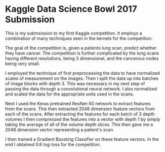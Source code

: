 # Kaggle Data Science Bowl 2017 Submission

This is my submsission to my first Kaggle competition. It employs a combination
of many techniques seen in the kernels for the competition. 

The goal of the competition is, given a patients lung scan, predict whether
they have cancer. The competition is further complicated by the lung scans
having different resolutions, being 3 dimensional, and the cancerous nodes
being very small. 

I employed the technique of first preprocessing the data to have normalized
scales of measurement on the images. Then I split the data up into batches of
image blocks with depth 3. This was necessary in my next step of passing the
data through a convolutional neural network. I also normalized and scaled the
data for the appropriate units used in the scans. 

Next I used the Keras pretrained ResNet-50 network to extract features from the
scans. This then extracted 2048 dimension feature vectors from each of the
scans. After extracting the features for each batch of 3 depth volumes I then
compressed the features into a vector with depth 1 by simply taking the average
of all of the volume depth slices. This then gave me a 2048 dimension vector
representing a patient's scan.

I then trained a Gradient Boosting Classifier on these feature vectors. In the
end I obtained 0.6 log-loss for the competition.
